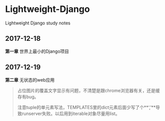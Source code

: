 # Lightweight-Django
Lightweight Django study notes
## 2017-12-18
**第一章** 世界上最小的Django项目
## 2017-12-19
**第二章** 无状态的web应用
> 占位图片的覆盖文字显示有问题，不清楚是跟chrome浏览器有关，还是缓存有bug。
> 
> 注意tuple的单元素写法，TEMPLATES里的dict元素后面少写了个**‘,’**导致runserver失败。以后用到iterable对象尽量用list。